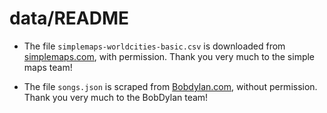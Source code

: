 # data/README

* The file `simplemaps-worldcities-basic.csv` is downloaded from [simplemaps.com](https://simplemaps.com/data/world-cities), with permission. Thank you very much to the simple maps team!

* The file `songs.json` is scraped from [Bobdylan.com](), without permission. Thank you very much to the BobDylan team!